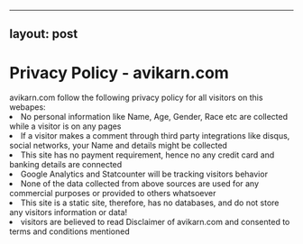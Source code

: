 ------
layout: post
-------

<h1>Privacy Policy - avikarn.com </h1>
avikarn.com follow the following privacy policy for all visitors on this webapes:

<li>No personal information like Name, Age, Gender, Race etc are collected while a visitor is on any pages</li>
<li>If a visitor makes a comment through third party integrations like disqus, social networks, your Name and details might be collected</li>
<li>This site has no payment requirement, hence no any credit card and banking details are connected</li>
<li>Google Analytics and Statcounter will be tracking visitors behavior</li>
<li>None of the data collected from above sources are used for any commercial purposes or provided to others whatsoever</li>
<li>This site is a static site, therefore, has no databases, and do not store any visitors information or data!</li>
<li>visitors are believed to read Disclaimer of avikarn.com and consented to terms and conditions mentioned</li>
